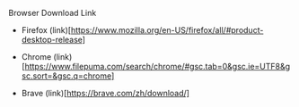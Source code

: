 Browser Download Link

- Firefox
(link)[https://www.mozilla.org/en-US/firefox/all/#product-desktop-release]

- Chrome
(link)[https://www.filepuma.com/search/chrome/#gsc.tab=0&gsc.ie=UTF8&gsc.sort=&gsc.q=chrome]

- Brave
(link)[https://brave.com/zh/download/]